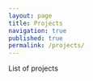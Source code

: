 ```yaml
---
layout: page
title: Projects
navigation: true
published: true
permalink: /projects/
---
```


List of projects
